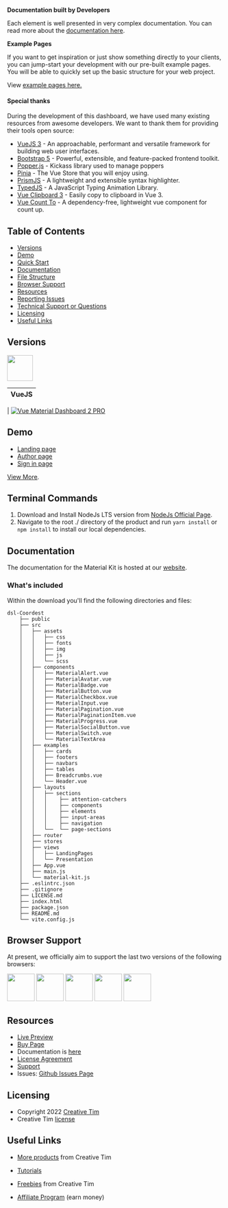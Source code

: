 **Documentation built by Developers**

Each element is well presented in very complex documentation.
You can read more about the [documentation here](https://www.creative-tim.com/learning-lab/vue/overview/material-kit/).

**Example Pages**

If you want to get inspiration or just show something directly to your clients, you can jump-start your development with our pre-built example pages. You will be able to quickly set up the basic structure for your web project.

View [example pages here.](https://demos.creative-tim.com/vue-material-kit/)


#### Special thanks

During the development of this dashboard, we have used many existing resources from awesome developers. We want to thank them for providing their tools open source:

- [VueJS 3](https://vuejs.org/) - An approachable, performant and versatile framework for building web user interfaces.
- [Bootstrap 5](https://getbootstrap.com/) - Powerful, extensible, and feature-packed frontend toolkit.
- [Popper.js](https://popper.js.org/) - Kickass library used to manage poppers
- [Pinia](https://pinia.vuejs.org/) - The Vue Store that you will enjoy using.
- [PrismJS](https://prismjs.com/) - A lightweight and extensible syntax highlighter.
- [TypedJS](https://mattboldt.com/demos/typed-js/) - A JavaScript Typing Animation Library.
- [Vue Clipboard 3](https://github.com/JamieCurnow/vue-clipboard3) - Easily copy to clipboard in Vue 3.
- [Vue Count To](http://panjiachen.github.io/countTo/demo/) - A dependency-free, lightweight vue component for count up.

## Table of Contents

- [Versions](#versions)
- [Demo](#demo)
- [Quick Start](#quick-start)
- [Documentation](#documentation)
- [File Structure](#file-structure)
- [Browser Support](#browser-support)
- [Resources](#resources)
- [Reporting Issues](#reporting-issues)
- [Technical Support or Questions](#technical-support-or-questions)
- [Licensing](#licensing)
- [Useful Links](#useful-links)

## Versions

[<img src="https://raw.githubusercontent.com/creativetimofficial/public-assets/master/logos/vue-logo.jpg?raw=true" width="60" height="60" />](https://www.creative-tim.com/product/vue-material-kit?ref=readme-vmk)

| VueJS |
| ----- |

| [![Vue Material Dashboard 2 PRO](https://s3.amazonaws.com/creativetim_bucket/products/97/thumb/vue-material-kit-2.jpg)](http://demos.creative-tim.com/vue-material-kit/?ref=readme-vmk)

## Demo

- [Landing page](https://demos.creative-tim.com/vue-material-kit/#/pages/landing-pages/about-us?ref=readme-mkrp)
- [Author page](https://demos.creative-tim.com/vue-material-kit/#/pages/landing-pages/author?ref=readme-mkrp)
- [Sign in page](https://demos.creative-tim.com/vue-material-kit/#/pages/landing-pages/basic?ref=readme-mkrp)

[View More](https://demos.creative-tim.com/vue-material-kit/#/?ref=readme-mkp).

## Terminal Commands

1. Download and Install NodeJs LTS version from [NodeJs Official Page](https://nodejs.org/en/download/).
2. Navigate to the root ./ directory of the product and run `yarn install` or `npm install` to install our local dependencies.

## Documentation

The documentation for the Material Kit is hosted at our [website](https://www.creative-tim.com/learning-lab/vue/overview/material-kit/?ref=readme-vmk).

### What's included

Within the download you'll find the following directories and files:

```
dsl-Coordest
    ├── public
    ├── src
    │   ├── assets
    │   │   ├── css
    │   │   ├── fonts
    │   │   ├── img
    │   │   ├── js
    │   │   └── scss
    │   ├── components
    │   │   ├── MaterialAlert.vue
    │   │   ├── MaterialAvatar.vue
    │   │   ├── MaterialBadge.vue
    │   │   ├── MaterialButton.vue
    │   │   ├── MaterialCheckbox.vue
    │   │   ├── MaterialInput.vue
    │   │   ├── MaterialPagination.vue
    │   │   ├── MaterialPaginationItem.vue
    │   │   ├── MaterialProgress.vue
    │   │   ├── MaterialSocialButton.vue
    │   │   ├── MaterialSwitch.vue
    │   │   └── MaterialTextArea
    │   ├── examples
    │   │   ├── cards
    │   │   ├── footers
    │   │   ├── navbars
    │   │   ├── tables
    │   │   ├── Breadcrumbs.vue
    │   │   └── Header.vue
    │   ├── layouts
    │   │   ├── sections
    │   │   │    ├── attention-catchers
    │   │   │    ├── components
    │   │   │    ├── elements
    │   │   │    ├── input-areas
    │   │   │    ├── navigation
    │   │   └──  └── page-sections
    │   ├── router
    │   ├── stores
    │   ├── views
    │   │   ├── LandingPages
    │   │   └── Presentation
    │   ├── App.vue
    │   ├── main.js
    │   └── material-kit.js
    ├── .eslintrc.json
    ├── .gitignore
    ├── LICENSE.md
    ├── index.html
    ├── package.json
    ├── README.md
    └── vite.config.js
```

## Browser Support

At present, we officially aim to support the last two versions of the following browsers:

<img src="https://s3.amazonaws.com/creativetim_bucket/github/browser/chrome.png" width="64" height="64"> <img src="https://s3.amazonaws.com/creativetim_bucket/github/browser/firefox.png" width="64" height="64"> <img src="https://s3.amazonaws.com/creativetim_bucket/github/browser/edge.png" width="64" height="64"> <img src="https://s3.amazonaws.com/creativetim_bucket/github/browser/safari.png" width="64" height="64"> <img src="https://s3.amazonaws.com/creativetim_bucket/github/browser/opera.png" width="64" height="64">

## Resources

- [Live Preview](https://demos.creative-tim.com/vue-material-kit/#/?ref=readme-vmk)
- [Buy Page](https://www.creative-tim.com/product/vue-material-kit?ref=readme-vmk)
- Documentation is [here](https://www.creative-tim.com/learning-lab/vue/overview/material-kit/?ref=readme-vmk)
- [License Agreement](https://www.creative-tim.com/license?ref=readme-vmk)
- [Support](https://www.creative-tim.com/contact-us?ref=readme-vmk)
- Issues: [Github Issues Page](https://github.com/creativetimofficial/vue-material-kit/issues)

## Licensing

- Copyright 2022 [Creative Tim](https://www.creative-tim.com?ref=readme-vmk)
- Creative Tim [license](https://www.creative-tim.com/license?ref=readme-vmk)

## Useful Links

- [More products](https://www.creative-tim.com/templates?ref=readme-vmk) from Creative Tim

- [Tutorials](https://www.youtube.com/channel/UCVyTG4sCw-rOvB9oHkzZD1w)

- [Freebies](https://www.creative-tim.com/bootstrap-themes/free?ref=readme-vmk) from Creative Tim

- [Affiliate Program](https://www.creative-tim.com/affiliates/new?ref=readme-vmk) (earn money)

